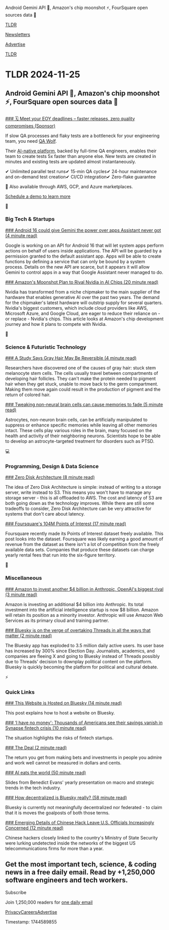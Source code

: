 Android Gemini API 📱, Amazon's chip moonshot ⚡, FourSquare open sources data 📍

[TLDR](/)

[Newsletters](/newsletters)

[Advertise](https://advertise.tldr.tech/)

[TLDR](/)

# TLDR 2024-11-25

## Android Gemini API 📱, Amazon's chip moonshot ⚡, FourSquare open sources data 📍

### 

[### 🗓️ Meet your EOY deadlines – faster releases, zero quality compromises (Sponsor)](https://www.qawolf.com/?utm_campaign=MeetEOYDeadlines20241125&amp;utm_source=tldr&amp;utm_medium=newsletter)

If slow QA processes and flaky tests are a bottleneck for your engineering team, you need [QA Wolf](https://www.qawolf.com/?utm_campaign=MeetEOYDeadlines20241125&utm_source=tldr&utm_medium=newsletter).

Their [AI-native platform](https://www.qawolf.com/ai?utm_campaign=MeetEOYDeadlines20241125&utm_source=tldr&utm_medium=newsletter), backed by full-time QA engineers, enables their team to create tests 5x faster than anyone else. New tests are created in minutes and existing tests are updated almost instantaneously.

✔ Unlimited parallel test runs✔ 15-min QA cycles✔ 24-hour maintenance and on-demand test creation✔ CI/CD integration✔ Zero-flake guarantee

🛒 Also available through AWS, GCP, and Azure marketplaces.

[Schedule a demo to learn more](https://www.qawolf.com/?utm_campaign=MeetEOYDeadlines20241125&utm_source=tldr&utm_medium=newsletter)

📱

### Big Tech & Startups

[### Android 16 could give Gemini the power over apps Assistant never got (4 minute read)](https://www.androidauthority.com/android-16-gemini-app-functions-3502205/?utm_source=tldrnewsletter)

Google is working on an API for Android 16 that will let system apps perform actions on behalf of users inside applications. The API will be guarded by a permission granted to the default assistant app. Apps will be able to create functions by defining a service that can only be bound by a system process. Details on the new API are scarce, but it appears it will allow Gemini to control apps in a way that Google Assistant never managed to do.

[### Amazon's Moonshot Plan to Rival Nvidia in AI Chips (20 minute read)](https://www.bloomberg.com/news/features/2024-11-24/amazon-plans-to-rival-nvidia-with-its-own-ai-chips?utm_source=website&amp;utm_medium=share&amp;utm_campaign=copy)

Nvidia has transformed from a niche chipmaker to the main supplier of the hardware that enables generative AI over the past two years. The demand for the chipmaker's latest hardware will outstrip supply for several quarters. Nvidia's biggest customers, which include cloud providers like AWS, Microsoft Azure, and Google Cloud, are eager to reduce their reliance on - or replace - Nvidia's chips. This article looks at Amazon's chip development journey and how it plans to compete with Nvidia.

🚀

### Science & Futuristic Technology

[### A Study Says Gray Hair May Be Reversible (4 minute read)](https://www.popularmechanics.com/science/health/a62991234/gray-hair-could-be-reversible-new-study/?taid=6741ee14bf681400017cac2f&amp;utm_campaign=trueanthemTWPOP&amp;utm_medium=social&amp;utm_source=twitter)

Researchers have discovered one of the causes of gray hair: stuck stem melanocyte stem cells. The cells usually travel between compartments of developing hair follicles. They can't make the protein needed to pigment hair when they get stuck, unable to move back to the germ compartment. Making them move again could result in the production of pigment and the return of colored hair.

[### Tweaking non-neural brain cells can cause memories to fade (5 minute read)](https://arstechnica.com/science/2024/11/tweaking-non-neural-brain-cells-can-cause-memories-to-fade/?utm_source=tldrnewsletter)

Astrocytes, non-neuron brain cells, can be artificially manipulated to suppress or enhance specific memories while leaving all other memories intact. These cells play various roles in the brain, many focused on the health and activity of their neighboring neurons. Scientists hope to be able to develop an astrocyte-targeted treatment for disorders such as PTSD.

💻

### Programming, Design & Data Science

[### Zero Disk Architecture (8 minute read)](https://avi.im/blag/2024/zero-disk-architecture/?utm_source=tldrnewsletter)

The idea of Zero Disk Architecture is simple: instead of writing to a storage server, write instead to S3. This means you won't have to manage any storage server - this is all offloaded to AWS. The cost and latency of S3 are both going down as the technology improves. While there are still some tradeoffs to consider, Zero Disk Architecture can be very attractive for systems that don't care about latency.

[### Foursquare's 104M Points of Interest (17 minute read)](https://tech.marksblogg.com/foursquare-open-global-poi-dataset.html?utm_source=tldrnewsletter)

Foursquare recently made its Points of Interest dataset freely available. This post looks into the dataset. Foursquare was likely earning a good amount of revenue from the dataset as there isn't a lot of competition from the freely available data sets. Companies that produce these datasets can charge yearly rental fees that run into the six-figure territory.

🎁

### Miscellaneous

[### Amazon to invest another $4 billion in Anthropic, OpenAI's biggest rival (3 minute read)](https://www.cnbc.com/2024/11/22/amazon-to-invest-another-4-billion-in-anthropic-openais-biggest-rival.html?utm_source=tldrnewsletter)

Amazon is investing an additional $4 billion into Anthropic. Its total investment into the artificial intelligence startup is now $8 billion. Amazon will retain its position as a minority investor. Anthropic will use Amazon Web Services as its primary cloud and training partner.

[### Bluesky is on the verge of overtaking Threads in all the ways that matter (2 minute read)](https://mashable.com/article/bluesky-gaining-ground-on-competitor-meta-threads?utm_source=tldrnewsletter)

The Bluesky app has exploded to 3.5 million daily active users. Its user base has increased by 300% since Election Day. Journalists, academics, and companies are fleeing X and going to Bluesky instead of Threads possibly due to Threads' decision to downplay political content on the platform. Bluesky is quickly becoming the platform for political and cultural debate.

⚡

### Quick Links

[### This Website is Hosted on Bluesky (14 minute read)](https://danielmangum.com/posts/this-website-is-hosted-on-bluesky/?utm_source=tldrnewsletter)

This post explains how to host a website on Bluesky.

[### ‘I have no money': Thousands of Americans see their savings vanish in Synapse fintech crisis (10 minute read)](https://www.cnbc.com/2024/11/22/synapse-bankruptcy-thousands-of-americans-see-their-savings-vanish.html?utm_source=tldrnewsletter)

The situation highlights the risks of fintech startups.

[### The Deal (2 minute read)](https://jared.xyz/the-deal?utm_source=tldrnewsletter)

The return you get from making bets and investments in people you admire and work well cannot be measured in dollars and cents.

[### AI eats the world (50 minute read)](https://www.ben-evans.com/presentations?utm_source=tldrnewsletter)

Slides from Benedict Evans' yearly presentation on macro and strategic trends in the tech industry.

[### How decentralized is Bluesky really? (58 minute read)](https://dustycloud.org/blog/how-decentralized-is-bluesky/?utm_source=tldrnewsletter)

Bluesky is currently not meaningfully decentralized nor federated - to claim that it is moves the goalposts of both those terms.

[### Emerging Details of Chinese Hack Leave U.S. Officials Increasingly Concerned (12 minute read)](https://www.nytimes.com/2024/11/22/us/politics/chinese-hack-telecom-white-house.html?unlocked_article_code=1.cU4.CPTJ.PwaPJu18tQu7&smid=url-share&utm_source=tldrnewsletter)

Chinese hackers closely linked to the country's Ministry of State Security were lurking undetected inside the networks of the biggest US telecommunications firms for more than a year.

## Get the most important tech, science, & coding news in a free daily email. Read by +1,250,000 software engineers and tech workers.

Subscribe

Join 1,250,000 readers for [one daily email](/api/latest/tech)

[Privacy](/privacy)[Careers](https://jobs.ashbyhq.com/tldr.tech)[Advertise](/tech/advertise)

Timestamp: 1744589855
